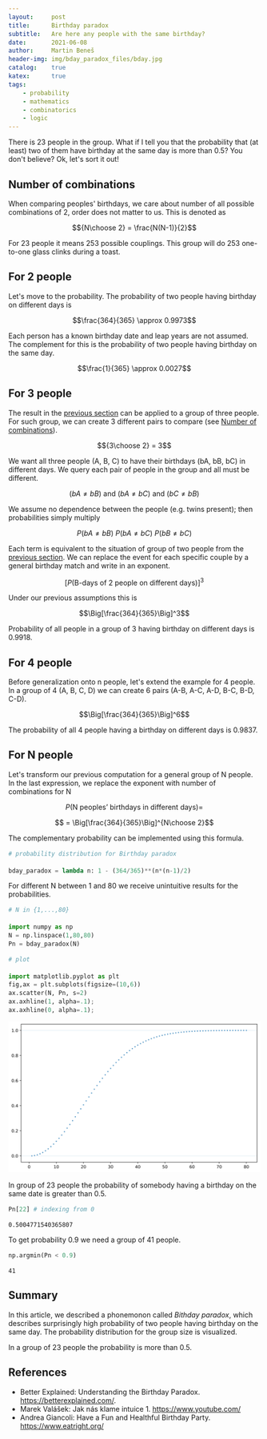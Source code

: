 ```yaml
---
layout:     post
title:      Birthday paradox
subtitle:   Are here any people with the same birthday?
date:       2021-06-08
author:     Martin Beneš
header-img: img/bday_paradox_files/bday.jpg
catalog:    true
katex:      true
tags:
    - probability
    - mathematics
    - combinatorics
    - logic
---
```


There is 23 people in the group. What if I tell you that the probability that (at least) two of them have birthday at the same day is more than 0.5? You don't believe? Ok, let's sort it out!

## Number of combinations

When comparing peoples' birthdays, we care about number of all possible combinations of 2, order does not matter to us. This is denoted as

$${N\choose 2} = \frac{N(N-1)}{2}$$

For 23 people it means 253 possible couplings. This group will do 253 one-to-one glass clinks during a toast.

## For 2 people

Let's move to the probability. The probability of two people having birthday on different days is

$$\frac{364}{365} \approx 0.9973$$

Each person has a known birthday date and leap years are not assumed. The complement for this is the probability of two people having birthday on the same day.

$$\frac{1}{365} \approx 0.0027$$

## For 3 people

The result in the [previous section](#For-2-people) can be applied to a group of three people. For such group, we can create 3 different pairs to compare (see [Number of combinations](#Number-of-combinations)).

$${3\choose 2} = 3$$

We want all three people (A, B, C) to have their birthdays (bA, bB, bC) in different days. We query each pair of people in the group and all must be different.

$$(bA \neq bB)~\text{and}~(bA \neq bC)~\text{and}~(bC \neq bB)$$

We assume no dependence between the people (e.g. twins present); then probabilities simply multiply

$$P(bA\neq bB)~P(bA\neq bC)~P(bB\neq bC)$$

Each term is equivalent to the situation of group of two people from the [previous section](#For-2-people). We can replace the event for each specific couple by a general birthday match and write in an exponent.

$$\Big[P(\text{B-days of 2 people on different days})\Big]^3$$

Under our previous assumptions this is

$$\Big[\frac{364}{365}\Big]^3$$

Probability of all people in a group of 3 having birthday on different days is 0.9918.

## For 4 people

Before generalization onto n people, let's extend the example for 4 people. In a group of 4 (A, B, C, D) we can create 6 pairs (A-B, A-C, A-D, B-C, B-D, C-D).

$$\Big[\frac{364}{365}\Big]^6$$

The probability of all 4 people having a birthday on different days is 0.9837.

## For N people

Let's transform our previous computation for a general group of N people. In the last expression, we replace the exponent with number of combinations for N

$$P(\text{N peoples' birthdays in different days}) =$$

$$ = \Big[\frac{364}{365}\Big]^{N\choose 2}$$

The complementary probability can be implemented using this formula.


```python
# probability distribution for Birthday paradox

bday_paradox = lambda n: 1 - (364/365)**(n*(n-1)/2)
```

For different N between 1 and 80 we receive unintuitive results for the probabilities.


```python
# N in {1,...,80}

import numpy as np
N = np.linspace(1,80,80) 
Pn = bday_paradox(N)
```


```python
# plot

import matplotlib.pyplot as plt
fig,ax = plt.subplots(figsize=(10,6))
ax.scatter(N, Pn, s=2)
ax.axhline(1, alpha=.1);
ax.axhline(0, alpha=.1);
```


![svg](/img/bday_paradox_files/bday_paradox_19_0.svg)


In group of 23 people the probability of somebody having a birthday on the same date is greater than 0.5.


```python
Pn[22] # indexing from 0
```




    0.5004771540365807



To get probability 0.9 we need a group of 41 people.


```python
np.argmin(Pn < 0.9)
```




    41



## Summary

In this article, we described a phonemonon called *Bithday paradox*, which describes surprisingly high probability of two people having birthday on the same day. The probability distribution for the group size is visualized.

In a group of 23 people the probability is more than 0.5.

## References

- Better Explained: Understanding the Birthday Paradox. <a href="https://betterexplained.com/articles/understanding-the-birthday-paradox/">https://betterexplained.com/</a>.
- Marek Valášek: Jak nás klame intuice 1. <a href="https://www.youtube.com/watch?v=cuBbmeLwZGg">https://www.youtube.com/</a>
- Andrea Giancoli: Have a Fun and Healthful Birthday Party. <a href="https://www.eatright.org/health/lifestyle/holidays/have-a-fun-and-healthier-birthday-party">https://www.eatright.org/</a>
